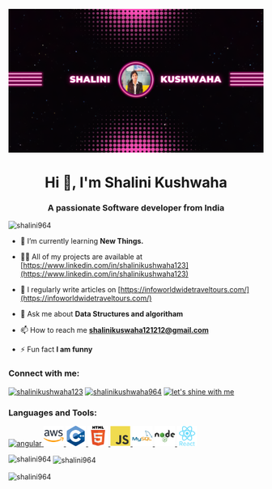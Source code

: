![logo](https://github.com/Shalini964/Github-banner.png/blob/main/Pink%20Gaming%20YouTube%20Channel%20Art.png)
<h1 align="center">Hi 👋, I'm Shalini Kushwaha</h1>
<h3 align="center">A passionate Software developer from India</h3>

<p align="left"> <img src="https://komarev.com/ghpvc/?username=shalini964&label=Profile%20views&color=0e75b6&style=flat" alt="shalini964" /> </p>

- 🌱 I’m currently learning **New Things.**

- 👨‍💻 All of my projects are available at [https://www.linkedin.com/in/shalinikushwaha123](https://www.linkedin.com/in/shalinikushwaha123)

- 📝 I regularly write articles on [https://infoworldwidetraveltours.com/](https://infoworldwidetraveltours.com/)

- 💬 Ask me about **Data Structures and algoritham**

- 📫 How to reach me **shalinikuswaha121212@gmail.com**

- ⚡ Fun fact **I am funny**

<h3 align="left">Connect with me:</h3>
<p align="left">
<a href="https://linkedin.com/in/shalinikushwaha123" target="blank"><img align="center" src="https://raw.githubusercontent.com/rahuldkjain/github-profile-readme-generator/master/src/images/icons/Social/linked-in-alt.svg" alt="shalinikushwaha123" height="30" width="40" /></a>
<a href="https://instagram.com/shalinikushwaha964" target="blank"><img align="center" src="https://raw.githubusercontent.com/rahuldkjain/github-profile-readme-generator/master/src/images/icons/Social/instagram.svg" alt="shalinikushwaha964" height="30" width="40" /></a>
<a href="https://www.youtube.com/c/let's shine with me" target="blank"><img align="center" src="https://raw.githubusercontent.com/rahuldkjain/github-profile-readme-generator/master/src/images/icons/Social/youtube.svg" alt="let's shine with me" height="30" width="40" /></a>
</p>

<h3 align="left">Languages and Tools:</h3>
<p align="left"> <a href="https://angular.io" target="_blank" rel="noreferrer"> <img src="https://angular.io/assets/images/logos/angular/angular.svg" alt="angular" width="40" height="40"/> </a> <a href="https://aws.amazon.com" target="_blank" rel="noreferrer"> <img src="https://raw.githubusercontent.com/devicons/devicon/master/icons/amazonwebservices/amazonwebservices-original-wordmark.svg" alt="aws" width="40" height="40"/> </a> <a href="https://www.w3schools.com/cpp/" target="_blank" rel="noreferrer"> <img src="https://raw.githubusercontent.com/devicons/devicon/master/icons/cplusplus/cplusplus-original.svg" alt="cplusplus" width="40" height="40"/> </a> <a href="https://www.w3.org/html/" target="_blank" rel="noreferrer"> <img src="https://raw.githubusercontent.com/devicons/devicon/master/icons/html5/html5-original-wordmark.svg" alt="html5" width="40" height="40"/> </a> <a href="https://developer.mozilla.org/en-US/docs/Web/JavaScript" target="_blank" rel="noreferrer"> <img src="https://raw.githubusercontent.com/devicons/devicon/master/icons/javascript/javascript-original.svg" alt="javascript" width="40" height="40"/> </a> <a href="https://www.mysql.com/" target="_blank" rel="noreferrer"> <img src="https://raw.githubusercontent.com/devicons/devicon/master/icons/mysql/mysql-original-wordmark.svg" alt="mysql" width="40" height="40"/> </a> <a href="https://nodejs.org" target="_blank" rel="noreferrer"> <img src="https://raw.githubusercontent.com/devicons/devicon/master/icons/nodejs/nodejs-original-wordmark.svg" alt="nodejs" width="40" height="40"/> </a> <a href="https://reactjs.org/" target="_blank" rel="noreferrer"> <img src="https://raw.githubusercontent.com/devicons/devicon/master/icons/react/react-original-wordmark.svg" alt="react" width="40" height="40"/> </a> </p>

<p><img align="left" src="https://github-readme-stats.vercel.app/api/top-langs?username=shalini964&show_icons=true&locale=en&layout=compact" alt="shalini964" /></p>

<p>&nbsp;<img align="center" src="https://github-readme-stats.vercel.app/api?username=shalini964&show_icons=true&locale=en" alt="shalini964" /></p>

<p><img align="center" src="https://github-readme-streak-stats.herokuapp.com/?user=shalini964&" alt="shalini964" /></p>
